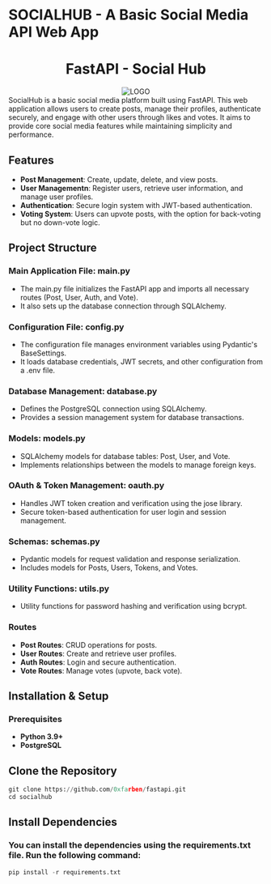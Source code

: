 # SOCIALHUB - A Basic Social Media API Web App
<h1><center>FastAPI - Social Hub</center></h1>
<div align="center">
  <a><img src="https://iili.io/dGsuZen.png" alt="LOGO"/></a>
</div>
SocialHub is a basic social media platform built using FastAPI. This web application allows users to create posts, manage their profiles, authenticate securely, and engage with other users through likes and votes. It aims to provide core social media features while maintaining simplicity and performance.

## Features

- **Post Management**: Create, update, delete, and view posts.
- **User Managementn**: Register users, retrieve user information, and manage user profiles.
- **Authentication**: Secure login system with JWT-based authentication.
- **Voting System**: Users can upvote posts, with the option for back-voting but no down-vote logic.

## Project Structure
### Main Application File: main.py
- The main.py file initializes the FastAPI app and imports all necessary routes (Post, User, Auth, and Vote).
- It also sets up the database connection through SQLAlchemy.

### Configuration File: config.py
- The configuration file manages environment variables using Pydantic's BaseSettings.
- It loads database credentials, JWT secrets, and other configuration from a .env file.

### Database Management: database.py
- Defines the PostgreSQL connection using SQLAlchemy.
- Provides a session management system for database transactions.

### Models: models.py
- SQLAlchemy models for database tables: Post, User, and Vote.
- Implements relationships between the models to manage foreign keys.
  
### OAuth & Token Management: oauth.py
- Handles JWT token creation and verification using the jose library.
- Secure token-based authentication for user login and session management.
  
### Schemas: schemas.py
- Pydantic models for request validation and response serialization.
- Includes models for Posts, Users, Tokens, and Votes.
  
### Utility Functions: utils.py
- Utility functions for password hashing and verification using bcrypt.

### Routes
- **Post Routes**: CRUD operations for posts.
- **User Routes**: Create and retrieve user profiles.
- **Auth Routes**: Login and secure authentication.
- **Vote Routes**: Manage votes (upvote, back vote).

## Installation & Setup
### Prerequisites
- **Python 3.9+**
- **PostgreSQL**

## Clone the Repository

```python
git clone https://github.com/0xfarben/fastapi.git
cd socialhub
```

## Install Dependencies
### You can install the dependencies using the requirements.txt file. Run the following command:

```python
pip install -r requirements.txt
```

